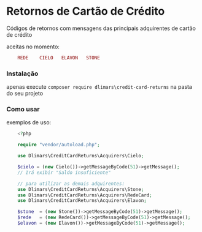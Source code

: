 # Retornos de Cartão de Crédito
Códigos de retornos com mensagens das principais adquirentes de cartão de crédito

aceitas no momento:
```php
    REDE    CIELO   ELAVON   STONE
```

### Instalação
apenas execute `composer require dlimars\credit-card-returns` na pasta do seu projeto


### Como usar
exemplos de uso:

```php
    <?php

    require "vendor/autoload.php";

    use Dlimars\CreditCardReturns\Acquirers\Cielo;

    $cielo = (new Cielo())->getMessageByCode(51)->getMessage();
    // Irá exibir "Saldo insuficiente"

    // para utilizar as demais adquirentes:
    use Dlimars\CreditCardReturns\Acquirers\Stone;
    use Dlimars\CreditCardReturns\Acquirers\RedeCard;
    use Dlimars\CreditCardReturns\Acquirers\Elavon;

    $stone  = (new Stone())->getMessageByCode(51)->getMessage();
    $rede   = (new RedeCard())->getMessageByCode(51)->getMessage();
    $elavon = (new Elavon())->getMessageByCode(51)->getMessage();
```